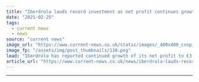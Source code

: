 ```yaml
---
title: "Iberdrola lauds record investment as net profit continues growth"
date: "2021-02-25"
tags: 
  - current news
  - news
source: "current news"
image_url: "https://www.current-news.co.uk/static/images/_400x400_crop_center-center/Iberdrola-Tower-Iberdrola.png"
image_fp: "/assets/img/post_thumbnails/118.png"
lead: "​Iberdrola has reported continued growth of its net profit to €3.61 billion in a year that saw over 90% of its investments injected into renewables and networks."
article_url: "https://www.current-news.co.uk/news/iberdrola-lauds-record-investment-as-net-profit-continues-growth?utm_source=rss-feeds&utm_medium=rss&utm_campaign=rss"
---
```


---
